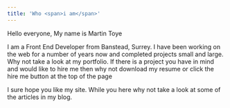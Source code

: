 ```yaml
---
title: 'Who <span>i am</span>'
---
```


<span class="about__title--intro--bold">Hello everyone</span><span class="about__title--intro">, My name is Martin Toye</span>

I am a Front End Developer from Banstead, Surrey. I have been working on the web for a number of years now and completed projects small and large.
Why not take a look at my portfolio. If there is a project you have in mind and would like to hire me then why not download my resume or click
the hire me button at the top of the page

I sure hope you like my site. While you here why not take a look at some of the articles in my blog.
